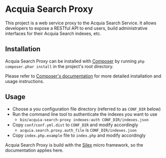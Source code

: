 # Acquia Search Proxy

This project is a web service proxy to the Acquia Search Service. It allows
developers to expose a RESTful API to end users, build administrative interfaces
for their Acquia Search indexes, etc.

## Installation

Acquia Search Proxy can be installed with [Composer](http://getcomposer.org) by
running `php composer.phar install` in the project's root directory.

Please refer to [Composer's documentation](https://github.com/composer/composer/blob/master/doc/00-intro.md#introduction)
for more detailed installation and usage instructions.

## Usage

* Choose a you configuration file directory (referred to as `CONF_DIR` below)
* Run the command line tool to authenticate the indexes you want to use
  * `bin/acquia-search-proxy indexes:auth CONF_DIR/indexes.json`
* Copy `conf/conf.yml.dist` to `CONF_DIR` and modify accordingly
  * `acquia.search.proxy.auth_file` is `CONF_DIR/indexes.json`
* Copy `index.php.example` file to `index.php` and modify accordingly

Acquia Search Proxy is build with the [Silex](http://silex.sensiolabs.org/)
micro framework, so the documentation applies here.
